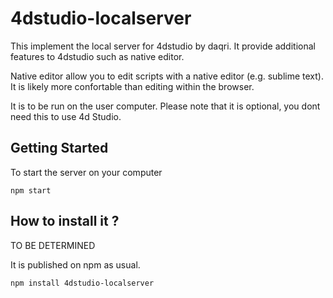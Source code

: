 # 4dstudio-localserver

This implement the local server for 4dstudio by daqri.
It provide additional features to 4dstudio such as 
native editor.

Native editor allow you to edit scripts with a native 
editor (e.g. sublime text). 
It is likely more confortable than editing within the browser.

It is to be run on the user computer.
Please note that it is optional, you dont need this to use 4d Studio.


## Getting Started

To start the server on your computer

```
npm start
```

## How to install it ?

TO BE DETERMINED

It is published on npm as usual.

```
npm install 4dstudio-localserver
```
